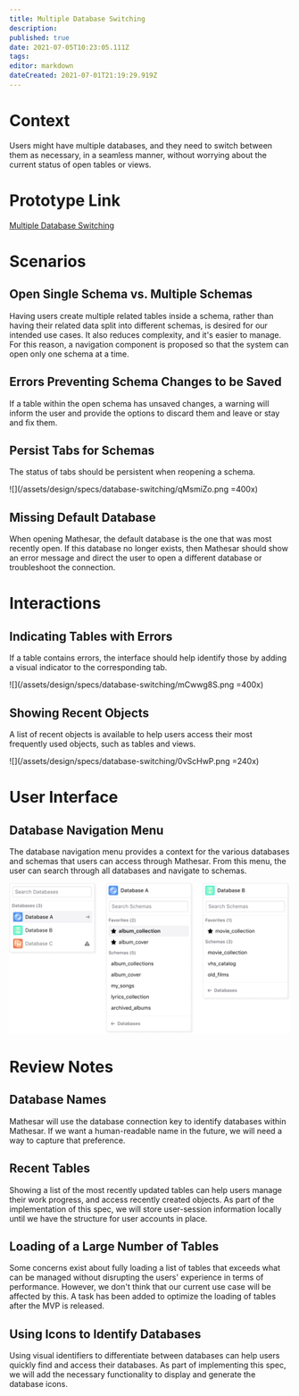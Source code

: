 ```yaml
---
title: Multiple Database Switching
description: 
published: true
date: 2021-07-05T10:23:05.111Z
tags: 
editor: markdown
dateCreated: 2021-07-01T21:19:29.919Z
---
```


# Context
Users might have multiple databases, and they need to switch between them as necessary, in a seamless manner, without worrying about the current status of open tables or views.

# Prototype Link
[Multiple Database Switching](https://www.figma.com/proto/Uaf1ntcldzK2U41Jhw6vS2/Mathesar-MVP?page-id=1207%3A0&node-id=1212%3A0&viewport=516%2C327%2C0.3535313010215759&scaling=scale-down-width)

# Scenarios

## Open Single Schema vs. Multiple Schemas
Having users create multiple related tables inside a schema, rather than having their related data split into different schemas, is desired for our intended use cases. It also reduces complexity, and it's easier to manage.
For this reason, a navigation component is proposed so that the system can open only one schema at a time.

## Errors Preventing Schema Changes to be Saved
If a table within the open schema has unsaved changes, a warning will inform the user and provide the options to discard them and leave or stay and fix them.

## Persist Tabs for Schemas
The status of tabs should be persistent when reopening a schema.

![](/assets/design/specs/database-switching/qMsmiZo.png =400x)

## Missing Default Database
When opening Mathesar, the default database is the one that was most recently open. If this database no longer exists, then Mathesar should show an error message and direct the user to open a different database or troubleshoot the connection.

# Interactions
## Indicating Tables with Errors
If a table contains errors, the interface should help identify those by adding a visual indicator to the corresponding tab.

![](/assets/design/specs/database-switching/mCwwg8S.png =400x)

## Showing Recent Objects
A list of recent objects is available to help users access their most frequently used objects, such as tables and views.

![](/assets/design/specs/database-switching/0vScHwP.png =240x)

# User Interface

## Database Navigation Menu
The database navigation menu provides a context for the various databases and schemas that users can access through Mathesar.
From this menu, the user can search through all databases and navigate to schemas.

![](/assets/design/specs/database-switching/JGIqCOi.png)

# Review Notes
## Database Names
Mathesar will use the database connection key to identify databases within Mathesar. If we want a human-readable name in the future, we will need a way to capture that preference.
## Recent Tables
Showing a list of the most recently updated tables can help users manage their work progress, and access recently created objects. As part of the implementation of this spec, we will store user-session information locally until we have the structure for user accounts in place.

## Loading of a Large Number of Tables
Some concerns exist about fully loading a list of tables that exceeds what can be managed without disrupting the users' experience in terms of performance. However, we don't think that our current use case will be affected by this. A task has been added to optimize the loading of tables after the MVP is released.

## Using Icons to Identify Databases
Using visual identifiers to differentiate between databases can help users quickly find and access their databases. As part of implementing this spec, we will add the necessary functionality to display and generate the database icons.
